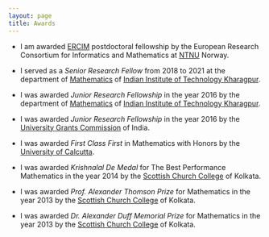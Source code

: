 ```yaml
---
layout: page
title: Awards
---
```


* I am awarded [ERCIM](https://www.ercim.eu) postdoctoral fellowship by 
  the European Research Consortium for Informatics and Mathematics at [NTNU](https://www.ntnu.no) Norway.
  
* I served as a _Senior Research Fellow_ from 2018 to 2021 at the department of [Mathematics](http://www.iitkgp.ac.in/department/MA) of 
  [Indian Institute of Technology Kharagpur](http://www.iitkgp.ac.in).  
  
* I was awarded _Junior Research Fellowship_ in the year 2016 by the department of [Mathematics](http://www.iitkgp.ac.in/department/MA) of 
  [Indian Institute of Technology Kharagpur](http://www.iitkgp.ac.in).
  
* I was awarded _Junior Research Fellowship_ in the year 2016 by the [University Grants Commission](https://www.ugc.ac.in/#) of India.  

* I was awarded _First Class First_ in Mathematics with Honors by the [University of Calcutta](http://www.caluniv.ac.in).   

* I was awarded _Krishnalal De Medal_ for The Best Performance Mathematics in the year 2014 by 
  the [Scottish Church College](https://www.scottishchurch.ac.in) of Kolkata.

* I was awarded _Prof. Alexander Thomson Prize_ for Mathematics in the year 2013 by 
  the [Scottish Church College](https://www.scottishchurch.ac.in) of Kolkata.
  
* I was awarded _Dr. Alexander Duff Memorial Prize_ for Mathematics in the year 2013 by 
  the [Scottish Church College](https://www.scottishchurch.ac.in) of Kolkata. 
